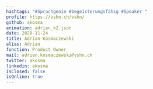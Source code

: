 ```yaml
---
hashtags: "#Sprachgenie #begeisterungsfähig #Speaker "
profile: https://vshn.ch/vshn/
github: akosma
animation: adrian_k2.json
date: 2020-11-24
title: Adrian Kosmaczewski
alias: Adrian
function: Product Owner
mail: adrian.kosmaczewski@vshn.ch
twitter: akosma
linkedin: akosma
isClosed: false
isOnline: true
---
```

